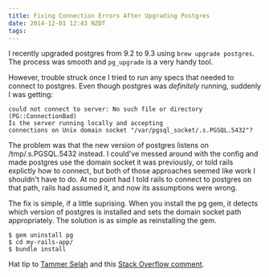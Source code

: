 ```yaml
---
title: Fixing Connection Errors After Upgrading Postgres
date: 2014-12-01 12:43 NZDT
tags:
---
```


I recently upgraded postgres from 9.2 to 9.3 using `brew upgrade postgres`. The process was smooth and `pg_upgrade` is a very handy tool.

However, trouble struck once I tried to run any specs that needed to connect to postgres. Even though postgres was _definitely_ running, suddenly I was getting:

	could not connect to server: No such file or directory (PG::ConnectionBad)
	Is the server running locally and accepting
	connections on Unix domain socket "/var/pgsql_socket/.s.PGSQL.5432"?

The problem was that the new version of postgres listens on /tmp/.s.PGSQL.5432 instead. I could've messed around with the config and made postgres use the domain socket it was previously, or told rails explictly how to connect, but both of those approaches seemed like work I shouldn't have to do. At no point had I told rails to connect to postgres on that path, rails had assumed it, and now its assumptions were wrong.

The fix is simple, if a little suprising. When you install the pg gem, it detects which version of postgres is installed and sets the domain socket path appropriately. The solution is as simple as reinstalling the gem.

	$ gem uninstall pg
	$ cd my-rails-app/
	$ bundle install

Hat tip to [Tammer Selah](http://tammersaleh.com/posts/installing-postgresql-for-rails-3-1-on-lion/) and this [Stack Overflow comment](http://stackoverflow.com/questions/6770649/repairing-postgresql-after-upgrading-to-osx-10-7-lion#comment8687127_6772559).
